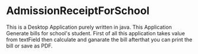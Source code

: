 # AdmissionReceiptForSchool
This is a Desktop Application purely written in java. This Application Generate bills for school's student. First of all this application takes value from textField then calculate and ganarate the bill afterthat you can print the bill or save as PDF.
